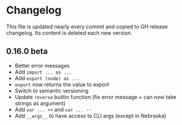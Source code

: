 # Changelog
This file is updated nearly every commit and copied to GH release changelog. Its content is deleted each new version.

## 0.16.0 beta
* Better error messages
* Add `import ... as ...`
* Add `export (node) as ...`
* `export` now returns the value to export
* Switch to semantic versioning
* Update `reverse` builtin function (fix error message + can now take strings as argument)
* Add `var ... ++` and `var ... --`
* Add `__args__` to have access to CLI args (except in Nebraska)
